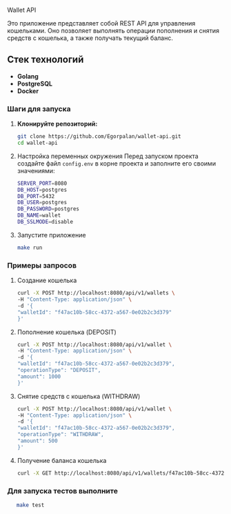 Wallet API

Это приложение представляет собой REST API для управления кошельками. Оно позволяет выполнять операции пополнения и
снятия средств с кошелька, а также получать текущий баланс.

## Стек технологий

- **Golang** 
- **PostgreSQL** 
- **Docker** 


### Шаги для запуска

1. **Клонируйте репозиторий:**

   ```bash
   git clone https://github.com/Egorpalan/wallet-api.git
   cd wallet-api

2. Настройка переменных окружения
   Перед запуском проекта создайте файл `config.env` в корне проекта и заполните его своими значениями:

   ```bash
   SERVER_PORT=8080
   DB_HOST=postgres
   DB_PORT=5432
   DB_USER=postgres
   DB_PASSWORD=postgres
   DB_NAME=wallet
   DB_SSLMODE=disable

3. Запустите приложение
    ```bash
   make run

### Примеры запросов

1. Создание кошелька
    ```bash
   curl -X POST http://localhost:8080/api/v1/wallets \
    -H "Content-Type: application/json" \
    -d '{
    "walletId": "f47ac10b-58cc-4372-a567-0e02b2c3d379"
    }'

2. Пополнение кошелька (DEPOSIT)
    ```bash
   curl -X POST http://localhost:8080/api/v1/wallet \
    -H "Content-Type: application/json" \
    -d '{
    "walletId": "f47ac10b-58cc-4372-a567-0e02b2c3d379",
    "operationType": "DEPOSIT",
    "amount": 1000
    }'

3. Снятие средств с кошелька (WITHDRAW)
    ```bash
   curl -X POST http://localhost:8080/api/v1/wallet \
    -H "Content-Type: application/json" \
    -d '{
    "walletId": "f47ac10b-58cc-4372-a567-0e02b2c3d379",
    "operationType": "WITHDRAW",
    "amount": 500
    }'

4. Получение баланса кошелька
    ```bash
   curl -X GET http://localhost:8080/api/v1/wallets/f47ac10b-58cc-4372-a567-0e02b2c3d379

### Для запуска тестов выполните

```bash
   make test